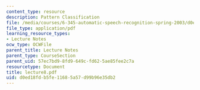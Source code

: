 ```yaml
---
content_type: resource
description: Pattern Classification
file: /media/courses/6-345-automatic-speech-recognition-spring-2003/d0ed18fdb5fe11685a57d99b96e35db2_lecture8.pdf
file_type: application/pdf
learning_resource_types:
- Lecture Notes
ocw_type: OCWFile
parent_title: Lecture Notes
parent_type: CourseSection
parent_uid: 57ec7bd9-8fd9-649c-fd62-5ae85fee2c7a
resourcetype: Document
title: lecture8.pdf
uid: d0ed18fd-b5fe-1168-5a57-d99b96e35db2
---
```


